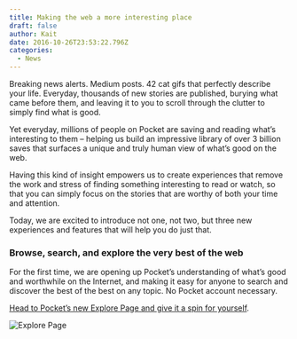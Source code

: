 ```yaml
---
title: Making the web a more interesting place
draft: false
author: Kait
date: 2016-10-26T23:53:22.796Z
categories:
  - News
---
```

Breaking news alerts. Medium posts. 42 cat gifs that perfectly describe your life. Everyday, thousands of new stories are published, burying what came before them, and leaving it to you to scroll through the clutter to simply find what is good.

Yet everyday, millions of people on Pocket are saving and reading what’s interesting to them – helping us build an impressive library of over 3 billion saves that surfaces a unique and truly human view of what’s good on the web.

Having this kind of insight empowers us to create experiences that remove the work and stress of finding something interesting to read or watch, so that you can simply focus on the stories that are worthy of both your time and attention.

Today, we are excited to introduce not one, not two, but three new experiences and features that will help you do just that.

### **Browse, search, and explore the very best of the web**

For the first time, we are opening up Pocket’s understanding of what’s good and worthwhile on the Internet, and making it easy for anyone to search and discover the best of the best on any topic. No Pocket account necessary.

[Head to Pocket’s new Explore Page and give it a spin for yourself](http://www.getpocket.com/explore).

![Explore Page](/img/uploads/Blog+Post+Topic.png)
